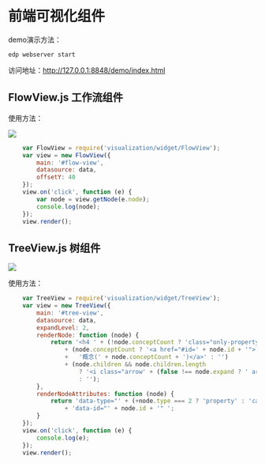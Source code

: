 前端可视化组件
===

demo演示方法：

   ```
   edp webserver start
   ```

访问地址：http://127.0.0.1:8848/demo/index.html

## FlowView.js 工作流组件

使用方法：

![](https://camo.githubusercontent.com/20782605fac87228abe2bb2692a0f7b63ca5a213/687474703a2f2f6d6b77697365722e73696e616170702e636f6d2f65787465726e616c2f666c6f772e706e67)

```javascript
    var FlowView = require('visualization/widget/FlowView');
    var view = new FlowView({
        main: '#flow-view',
        datasource: data,
        offsetY: 40
    });
    view.on('click', function (e) {
        var node = view.getNode(e.node);
        console.log(node);
    });
    view.render();
```


## TreeView.js 树组件

![](https://camo.githubusercontent.com/71522a742666f0e4dc4fb91c77fb8ea3c15dcf42/687474703a2f2f6d6b77697365722e73696e616170702e636f6d2f65787465726e616c2f74726565766965772e706e67)

使用方法：

```javascript
    var TreeView = require('visualization/widget/TreeView');
    var view = new TreeView({
        main: '#tree-view',
        datasource: data,
        expandLevel: 2,
        renderNode: function (node) {
            return '<h4 ' + (!node.conceptCount ? 'class="only-property"' : '') + '>' + node.name + '</h4>'
                + (node.conceptCount ? '<a href="#id=' + node.id + '">'
                +   '概念(' + node.conceptCount + ')</a>' : '')
                + (node.children && node.children.length
                    ? '<i class="arrow' + (false !== node.expand ? ' arrow-expand' : '') + '"></i>'
                    : '');
        },
        renderNodeAttributes: function (node) {
            return 'data-type="' + (+node.type === 2 ? 'property' : 'category') + '" '
                + 'data-id="' + node.id + '" ';
        }
    });
    view.on('click', function (e) {
        console.log(e);
    });
    view.render();
```
